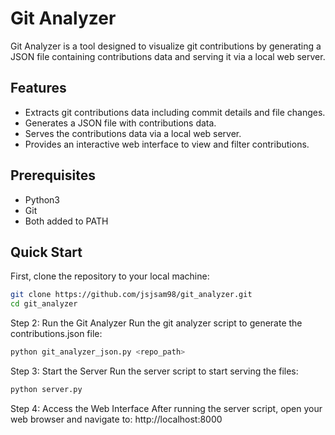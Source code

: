 # Git Analyzer

Git Analyzer is a tool designed to visualize git contributions by generating a JSON file containing contributions data and serving it via a local web server.

## Features

-   Extracts git contributions data including commit details and file changes.
-   Generates a JSON file with contributions data.
-   Serves the contributions data via a local web server.
-   Provides an interactive web interface to view and filter contributions.

## Prerequisites

-   Python3
-   Git
-   Both added to PATH

## Quick Start

First, clone the repository to your local machine:

```sh
git clone https://github.com/jsjsam98/git_analyzer.git
cd git_analyzer
```

Step 2: Run the Git Analyzer
Run the git analyzer script to generate the contributions.json file:

```sh
python git_analyzer_json.py <repo_path>
```

Step 3: Start the Server
Run the server script to start serving the files:

```sh
python server.py
```

Step 4: Access the Web Interface
After running the server script, open your web browser and navigate to:
http://localhost:8000
